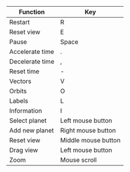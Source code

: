 Function | Key
--- | ---
Restart | R
Reset view | E
Pause | Space
Accelerate time | .
Decelerate time | ,
Reset time | -
Vectors | V
Orbits | O
Labels | L
Information | I
Select planet | Left mouse button
Add new planet | Right mouse button
Reset view | Middle mouse button
Drag view | Left mouse button
Zoom | Mouse scroll
